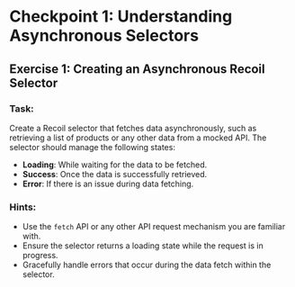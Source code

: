 # Checkpoint 1: Understanding Asynchronous Selectors

## Exercise 1: Creating an Asynchronous Recoil Selector

### Task:

Create a Recoil selector that fetches data asynchronously, such as retrieving a list of products or any other data from a mocked API. The selector should manage the following states:

- **Loading**: While waiting for the data to be fetched.
- **Success**: Once the data is successfully retrieved.
- **Error**: If there is an issue during data fetching.

### Hints:

- Use the `fetch` API or any other API request mechanism you are familiar with.
- Ensure the selector returns a loading state while the request is in progress.
- Gracefully handle errors that occur during the data fetch within the selector.
